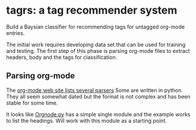 # tagrs: a tag recommender system

Build a Baysian classifier for recommending tags for untagged 
org-mode entries.

The initial work requires developing data set that can be used for 
training and testing. The first step of this phase is parsing org-mode
files to extract headers, body and the tags for classification.

## Parsing org-mode

The [org-mode web site lists several parsers]([https://orgmode.org/worg/org-tools/index.html)
Some are written in python. They all seem somewhat dated but the format is
not complex and has been stable for some time.

It looks like [Orgnode.py](http://members.optusnet.com.au/~charles57/GTD/orgnode.html)
has a simple single module and the example works to list the
headings.  Will work with this module as a starting point.
